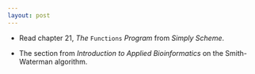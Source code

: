 ```yaml
---
layout: post
---
```


- Read chapter 21, *The* `Functions` *Program* from *Simply
  Scheme*.

- The section from *Introduction to Applied Bioinformatics* on the
  Smith-Waterman algorithm.